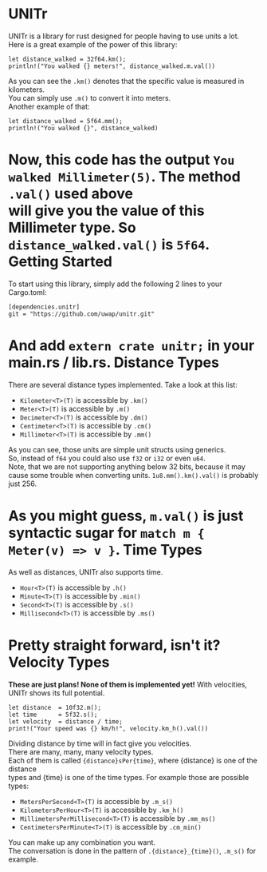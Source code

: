 UNITr
=====
UNITr is a library for rust designed for people having to use units a lot.  
Here is a great example of the power of this library:  
```
let distance_walked = 32f64.km();  
println!("You walked {} meters!", distance_walked.m.val())
```
As you can see the `.km()` denotes that the specific value is measured in kilometers.  
You can simply use `.m()` to convert it into meters.  
Another example of that:
```
let distance_walked = 5f64.mm();
println!("You walked {}", distance_walked)
```
Now, this code has the output `You walked Millimeter(5)`. The method `.val()` used above  
will give you the value of this Millimeter type. So `distance_walked.val()` is `5f64`.  
Getting Started
===============
To start using this library, simply add the following 2 lines to your Cargo.toml:
```
[dependencies.unitr]
git = "https://github.com/uwap/unitr.git"
```
And add `extern crate unitr;` in your main.rs / lib.rs.
Distance Types
==============
There are several distance types implemented. Take a look at this list:
* `Kilometer<T>(T)` is accessible by `.km()`
* `Meter<T>(T)` is accessible by `.m()`
* `Decimeter<T>(T)` is accessible by `.dm()`
* `Centimeter<T>(T)` is accessible by `.cm()`
* `Millimeter<T>(T)` is accessible by `.mm()`

As you can see, those units are simple unit structs using generics.  
So, instead of `f64` you could also use `f32` or `i32` or even `u64`.  
Note, that we are not supporting anything below 32 bits, because it may  
cause some trouble when converting units. `1u8.mm().km().val()` is probably just 256.

As you might guess, `m.val()` is just syntactic sugar for `match m { Meter(v) => v }`.
Time Types
==========
As well as distances, UNITr also supports time.
* `Hour<T>(T)` is accessible by `.h()`
* `Minute<T>(T)` is accessible by `.min()`
* `Second<T>(T)` is accessible by `.s()`
* `Millisecond<T>(T)` is accessible by `.ms()`

Pretty straight forward, isn't it?
Velocity Types
==============
__These are just plans! None of them is implemented yet!__
With velocities, UNITr shows its full potential.  
```
let distance  = 10f32.m();
let time      = 5f32.s();
let velocity  = distance / time;
print!("Your speed was {} km/h!", velocity.km_h().val())
```
Dividing distance by time will in fact give you velocities.  
There are many, many, many velocity types.  
Each of them is called `{distance}sPer{time}`, where {distance} is one of the distance  
types and {time} is one of the time types. For example those are possible types:  
* `MetersPerSecond<T>(T)` is accessible by `.m_s()`
* `KilometersPerHour<T>(T)` is accessible by `.km_h()`
* `MillimetersPerMillisecond<T>(T)` is accessible by `.mm_ms()`
* `CentimetersPerMinute<T>(T)` is accessible by `.cm_min()`

You can make up any combination you want.  
The conversation is done in the pattern of `.{distance}_{time}()`, `.m_s()` for example.
